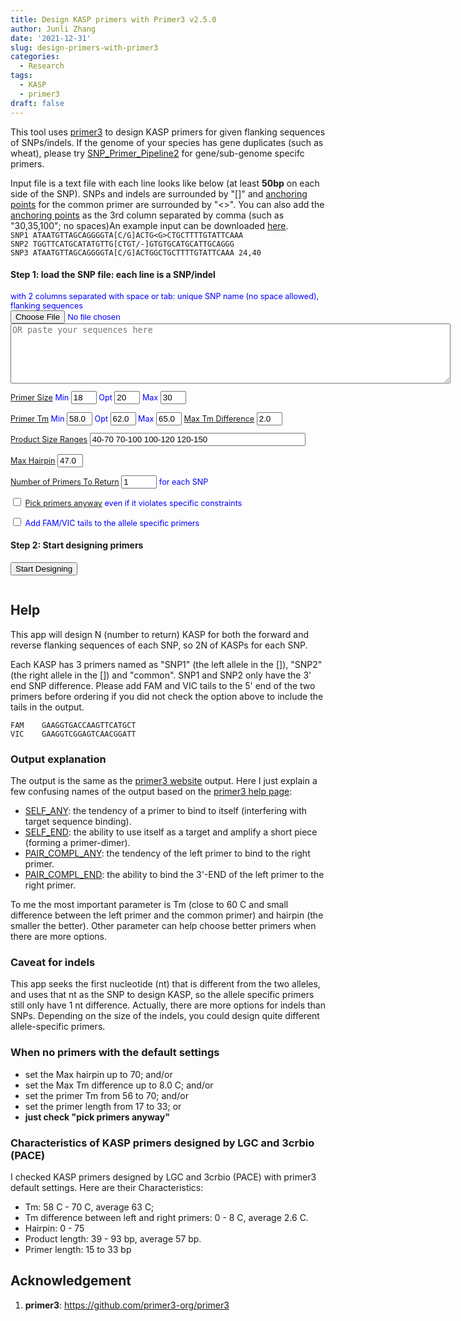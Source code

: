 ```yaml
---
title: Design KASP primers with Primer3 v2.5.0
author: Junli Zhang
date: '2021-12-31'
slug: design-primers-with-primer3
categories:
  - Research
tags:
  - KASP
  - primer3
draft: false
---
```


This tool uses [primer3](https://github.com/primer3-org/primer3) to design KASP primers for given flanking sequences of SNPs/indels. If the genome of your species has gene duplicates (such as wheat), please try [SNP_Primer_Pipeline2](https://github.com/pinbo/SNP_Primer_Pipeline2) for gene/sub-genome specifc primers.

Input file is a text file with each line looks like below (at least **50bp** on each side of the SNP). SNPs and indels are surrounded by "[]" and [anchoring points](https://biosearch-cdn.azureedge.net/assetsv6/KASP-anchoring-explaination.pdf) for the common primer are surrounded by "<>". You can also add the [anchoring points](https://biosearch-cdn.azureedge.net/assetsv6/KASP-anchoring-explaination.pdf) as the 3rd column separated by comma (such as "30,35,100"; no spaces)An example input can be downloaded [here](/files/KASP-example-input.txt).  
`SNP1 ATAATGTTAGCAGGGGTA[C/G]ACTG<G>CTGCTTTTGTATTCAAA`  
`SNP2 TGGTTCATGCATATGTTG[CTGT/-]GTGTGCATGCATTGCAGGG`  
`SNP3 ATAATGTTAGCAGGGGTA[C/G]ACTGGCTGCTTTTGTATTCAAA 24,40`  

<h4>Step 1: load the SNP file: each line is a SNP/indel</h4>
<div id="options" style="font-size:90%;color:blue;">
<label for="snpfile">with 2 columns separated with space or tab: unique SNP name (no space allowed), flanking sequences</label><br>
<input id="snpfile" type="file"><br>

<textarea id="paste" name="paste" rows="6" cols="85" placeholder="OR paste your sequences here"></textarea><br>
<p id="demoFq" style="display:none;"></p>

[Primer Size](https://primer3.ut.ee/primer3web_help.htm#PRIMER_MIN_SIZE)
Min <input size="2" id="PRIMER_MIN_SIZE" value="18" type="text">
Opt <input size="2" id="PRIMER_OPT_SIZE" value="20" type="text">
Max <input size="2" id="PRIMER_MAX_SIZE" value="30" type="text">

[Primer Tm](https://primer3.ut.ee/primer3web_help.htm#PRIMER_MIN_TM)
Min <input size="2" id="PRIMER_MIN_TM" value="58.0" type="text">
Opt <input size="2" id="PRIMER_OPT_TM" value="62.0" type="text">
Max <input size="2" id="PRIMER_MAX_TM" value="65.0" type="text">
[Max Tm Difference](https://primer3.ut.ee/primer3web_help.htm#PRIMER_PAIR_MAX_DIFF_TM)
     <input size="2" id="PRIMER_PAIR_MAX_DIFF_TM" value="2.0" type="text">

[Product Size Ranges](https://primer3.ut.ee/primer3web_help.htm#PRIMER_PRODUCT_SIZE_RANGE)
    <input size="40" id="PRIMER_PRODUCT_SIZE_RANGE" value="40-70 70-100 100-120 120-150" type="text">

[Max Hairpin](https://primer3.ut.ee/primer3web_help.htm#PRIMER_MAX_HAIRPIN_TH)
     <input size="2" id="PRIMER_MAX_HAIRPIN_TH" value="47.0" type="text">

[Number of Primers To Return](https://primer3.ut.ee/primer3web_help.htm#PRIMER_NUM_RETURN)
<input size="4" id="PRIMER_NUM_RETURN" value="1" type="text"> for each SNP

<input type="checkbox" id="PRIMER_PICK_ANYWAY" value="1"> [Pick primers anyway](https://primer3.ut.ee/primer3web_help.htm#PRIMER_PICK_ANYWAY) even if it violates specific constraints

<input type="checkbox" id="addTail" name="addTail" value="1">
<label for="addTail">Add FAM/VIC tails to the allele specific primers</label>

<p id="help"></p>
</div>
<h4>Step 2: Start designing primers</h4>
<button onclick="designPrimer()">Start Designing</button>


<div id="download-btn" style="display:none">
    <h4>Step 3: Download designed primers</h4>
    <button id="download" onclick="download()">Download the result (a csv file)</button><br><br>
</div>
<p id="error" style="color:red;"></p>
<pre><code id="stdout"></code></pre>


## Help

This app will design N (number to return) KASP for both the forward and reverse flanking sequences of each SNP, so 2N of KASPs for each SNP.

Each KASP has 3 primers named as "SNP1" (the left allele in the []), "SNP2" (the right allele in the []) and "common". SNP1 and SNP2 only have the 3' end SNP difference. Please add FAM and VIC tails to the 5' end of the two primers before ordering if you did not check the option above to include the tails in the output.

```
FAM    GAAGGTGACCAAGTTCATGCT
VIC    GAAGGTCGGAGTCAACGGATT
```

### Output explanation
The output is the same as the [primer3 website](https://primer3.ut.ee/) output. Here I just explain a few confusing names of the output based on the [primer3 help page](https://primer3.ut.ee/primer3web_help.htm):

- [SELF_ANY](https://primer3.ut.ee/primer3web_help.htm#PRIMER_MAX_SELF_ANY): the tendency of a primer to bind to itself (interfering with target sequence binding).
- [SELF_END](https://primer3.ut.ee/primer3web_help.htm#PRIMER_MAX_SELF_END): the ability to use itself as a target and amplify a short piece (forming a primer-dimer).
- [PAIR_COMPL_ANY](https://primer3.ut.ee/primer3web_help.htm#PRIMER_PAIR_MAX_COMPL_ANY): the tendency of the left primer to bind to the right primer.
- [PAIR_COMPL_END](https://primer3.ut.ee/primer3web_help.htm#PRIMER_PAIR_MAX_COMPL_END): the ability to bind the 3'-END of the left primer to the right primer.

To me the most important parameter is Tm (close to 60 C and small difference between the left primer and the common primer) and hairpin (the smaller the better). Other parameter can help choose better primers when there are more options.

### Caveat for indels
This app seeks the first nucleotide (nt) that is different from the two alleles, and uses that nt as the SNP to design KASP, so the allele specific primers still only have 1 nt difference. Actually, there are more options for indels than SNPs. Depending on the size of the indels, you could design quite different allele-specific primers.

### When no primers with the default settings
- set the Max hairpin up to 70; and/or
- set the Max Tm difference up to 8.0 C; and/or
- set the primer Tm from 56 to 70; and/or
- set the primer length from 17 to 33; or
- **just check "pick primers anyway"**

### Characteristics of KASP primers designed by LGC and 3crbio (PACE)
I checked KASP primers designed by LGC and 3crbio (PACE) with primer3 default settings. Here are their Characteristics:

- Tm: 58 C - 70 C, average 63 C;
- Tm difference between left and right primers: 0 - 8 C, average 2.6 C.
- Hairpin: 0 - 75
- Product length: 39 - 93 bp, average 57 bp.
- Primer length: 15 to 33 bp

## Acknowledgement
1. **primer3**: https://github.com/primer3-org/primer3


<!-- <script src="https://cdn.biowasm.com/v2/aioli/latest/aioli.js"></script> -->
<script src="/tools/aioli/latest/aioli.js"></script>
<script src="/libs/FileSaver.min.js"></script>
<script src="/libs/primer3.js"></script>